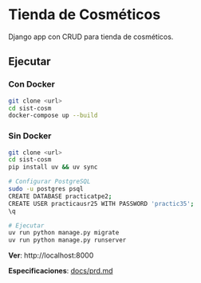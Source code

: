 # Tienda de Cosméticos

Django app con CRUD para tienda de cosméticos.

## Ejecutar

### Con Docker
```bash
git clone <url>
cd sist-cosm
docker-compose up --build
```

### Sin Docker
```bash
git clone <url>
cd sist-cosm
pip install uv && uv sync

# Configurar PostgreSQL
sudo -u postgres psql
CREATE DATABASE practicatpe2;
CREATE USER practicausr25 WITH PASSWORD 'practic35';
\q

# Ejecutar
uv run python manage.py migrate
uv run python manage.py runserver
```

**Ver**: http://localhost:8000

**Especificaciones**: [docs/prd.md](docs/prd.md)